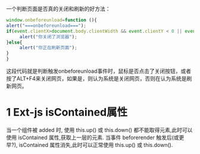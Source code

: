 一个判断页面是否真的关闭和刷新的好方法：  

```JavaScript
window.onbeforeunload=function (){
alert("===onbeforeunload===");
if(event.clientX>document.body.clientWidth && event.clientY < 0 || event.altKey){
     alert("你关闭了浏览器");
}else{
     alert("你正在刷新页面");
}
}
```
这段代码就是判断触发onbeforeunload事件时，鼠标是否点击了关闭按钮，或者按了ALT+F4来关闭网页，如果是，则认为系统是关闭网页，否则在认为系统是刷新网页。


# 1 Ext-js  isContained属性
当一个组件被 added 时, 使用 this.up() 或 this.down() 都不能取得元素,此时可以使用 isContained 属性,获取上一层的元素.
当事件 beforerender 触发后(或更早?), isContained 属性消失,此时可以正常使用 this.up() 或 this.down().

